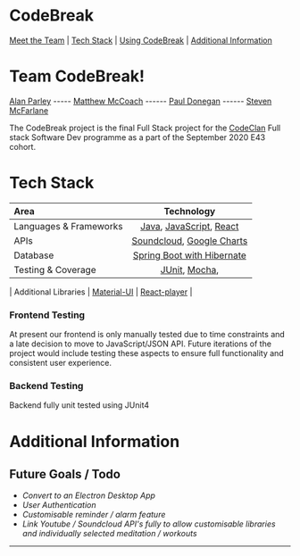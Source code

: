 # CodeBreak
[Meet the Team](https://github.com/stmcf/code-br-/blob/main/README.md#TeamCodeBreak!) | [Tech Stack](https://github.com/stmcf/code-br-/blob/main/README.md#tech-stack) | [Using CodeBreak](https://github.com/stmcf/code-br-/blob/main/README.md#using-code<br>) | [Additional Information](https://github.com/stmcf/code-br-/blob/main/README.md#additional-information)



# Team CodeBreak!

[Alan Parley](https://github.com/AlanParley) ----- [Matthew McCoach](https://github.com/mjmccoach) ------ [Paul Donegan](https://github.com/fatpav) ------ [Steven McFarlane](https://github.com/stmcf)

The CodeBreak project is the final Full Stack project for the [CodeClan](https://codeclan.com) Full stack Software Dev programme as a part of the September 2020 E43 cohort. 



# Tech Stack

|      Area      | Technology  |
| :------------- | :----------: | 
|  Languages & Frameworks | [Java](https://www.java.com/en/), [JavaScript](https://www.javascript.com/),  [React](https://reactjs.org/)  |
|  APIs | [Soundcloud](https://connect.soundcloud.com), [Google Charts](https://developers.google.com/chart)  | [HeroIcons](https://heroicons.dev/) |  |
|  Database | [Spring Boot with Hibernate](https://www.spring.io/) |
|  Testing & Coverage | [JUnit](), [Mocha](), []()   |  

|  Additional Libraries   | [Material-UI](https://material-ui.com/) | [React-player](https://www.npmjs.com/package/react-player) |



### Frontend Testing

At present our frontend is only manually tested due to time constraints and a late decision to move to JavaScript/JSON API. Future iterations of the project would include testing these aspects to ensure full functionality and consistent user experience.

### Backend Testing

Backend fully unit tested using JUnit4


# Additional Information

## Future Goals / Todo

- *Convert to an Electron Desktop App*
- *User Authentication*
- *Customisable reminder / alarm feature*
- *Link Youtube / Soundcloud API's fully to allow customisable libraries and individually selected meditation / workouts*

---
